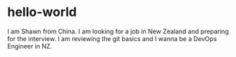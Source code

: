 # hello-world

I am Shawn from China. I am looking for a job in New Zealand and preparing for the interview.
I am reviewing the git basics and I wanna be a DevOps Engineer in NZ.
